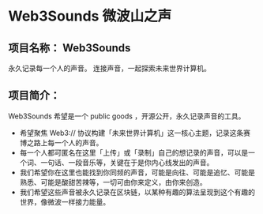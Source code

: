 # Web3Sounds 微波山之声

## 项目名称： Web3Sounds

永久记录每一个人的声音。
连接声音，一起探索未来世界计算机。

## 项目简介：

Web3Sounds 希望是一个 public goods ，开源公开，永久记录声音的工具。

- 希望聚焦 Web3:// 协议构建「未来世界计算机」这一核心主题，记录这条赛博之路上每一个人的声音。
- 每一个人都可匿名在这里「上传」或「录制」自己的想记录的声音，可以是一个词、一句话、一段音乐等，关键在于是你内心线发出的声音。
- 我们希望你在这里也能找到你同频的声音，可能是向往、可能是追忆、可能是熟悉、可能是酸甜苦辣等，一切可由你来定义，由你来创造。
- 我们希望这些声音被永久记录在区块链，以某种有趣的算法呈现到这个有趣的世界，像微波一样接力能量。



